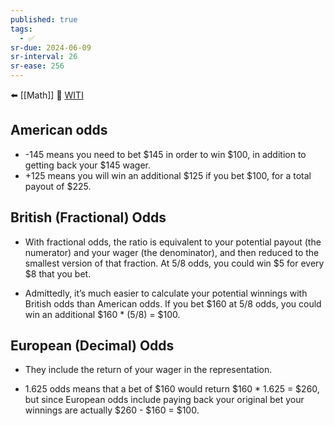 ```yaml
---
published: true
tags:
  - ✅
sr-due: 2024-06-09
sr-interval: 26
sr-ease: 256
---
```


⬅️ [[Math]]
🔗 [WITI](https://whyisthisinteresting.substack.com/p/the-gambling-odds-edition)

## American odds
- -145 means you need to bet $145 in order to win $100, in addition to getting back your $145 wager. 
- +125 means you will win an additional $125 if you bet $100, for a total payout of $225.

## British (Fractional) Odds

- With fractional odds, the ratio is equivalent to your potential payout (the numerator) and your wager (the denominator), and then reduced to the smallest version of that fraction. At 5/8 odds, you could win $5 for every $8 that you bet.

- Admittedly, it’s much easier to calculate your potential winnings with British odds than American odds. If you bet $160 at 5/8 odds, you could win an additional $160 * (5/8) = $100.

## European (Decimal) Odds
- They include the return of your wager in the representation.

- 1.625 odds means that a bet of $160 would return $160 * 1.625 = $260, but since European odds include paying back your original bet your winnings are actually $260 - $160 = $100.